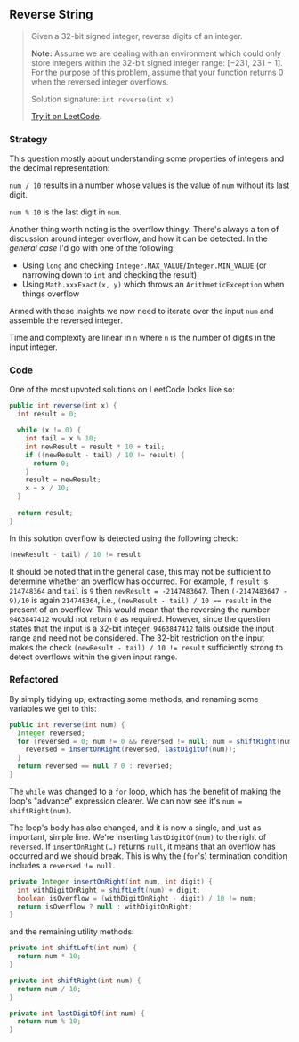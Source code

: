 ## Reverse String

> Given a 32-bit signed integer, reverse digits of an integer.
>
> **Note:**
> Assume we are dealing with an environment which could only store integers within the 32-bit signed integer range: [−231,  231 − 1]. For the purpose of this problem, assume that your function returns 0 when the reversed integer overflows.
>
> Solution signature: `int reverse(int x)`
>
> [Try it on LeetCode](https://leetcode.com/problems/reverse-string/).



### Strategy

This question mostly about understanding some properties of integers and the decimal representation:

`num / 10` results in a number whose values is the value of `num` without its last digit.

`num % 10` is the last digit in `num`.

Another thing worth noting is the overflow thingy. There's always a ton of discussion around integer overflow, and how it can be detected. In the *general case* I'd go with one of the following:

* Using `long` and checking `Integer.MAX_VALUE`/`Integer.MIN_VALUE` (or narrowing down to `int` and checking the result)
* Using `Math.xxxExact(x, y)` which throws an `ArithmeticException` when things overflow

Armed with these insights we now need to iterate over the input `num` and assemble the reversed integer.

Time and complexity are linear in `n` where `n` is the number of digits in the input integer.

### Code

One of the most upvoted solutions on LeetCode looks like so:

```java
public int reverse(int x) {
  int result = 0;

  while (x != 0) {
    int tail = x % 10;
    int newResult = result * 10 + tail;
    if ((newResult - tail) / 10 != result) { 
      return 0; 
    }
    result = newResult;
    x = x / 10;
  }
  
  return result;
}
```

In this solution overflow is detected using the following check:

```java
(newResult - tail) / 10 != result
```

It should be noted that in the general case, this may not be sufficient to determine whether an overflow has occurred. For example, if `result` is `214748364` and `tail` is `9` then `newResult = -2147483647`. Then,`(-2147483647 - 9)/10` is again `214748364`, i.e.,  `(newResult - tail) / 10 == result` in the present of an overflow. This would mean that the reversing the number `9463847412` would not return `0` as required. However, since the question states that the input is a 32-bit integer, `9463847412` falls outside the input range and need not be considered. The 32-bit restriction on the input makes the check `(newResult - tail) / 10 != result` sufficiently strong to detect overflows within the given input range.



### Refactored

By simply tidying up, extracting some methods, and renaming some variables we get to this:

```java
public int reverse(int num) {
  Integer reversed;
  for (reversed = 0; num != 0 && reversed != null; num = shiftRight(num)) {
    reversed = insertOnRight(reversed, lastDigitOf(num));
  }
  return reversed == null ? 0 : reversed;
}
```

The `while` was changed to a `for` loop, which has the benefit of making the loop's "advance" expression clearer. We can now see it's `num = shiftRight(num)`.

The loop's body has also changed, and it is now a single, and just as important, simple line. We're inserting `lastDigitOf(num)` to the right of `reversed`. If `insertOnRight(…)` returns `null`, it means that an overflow has occurred and we should break. This is why the (`for`'s) termination condition includes a `reversed != null`.

```java
private Integer insertOnRight(int num, int digit) {
  int withDigitOnRight = shiftLeft(num) + digit;
  boolean isOverflow = (withDigitOnRight - digit) / 10 != num;
  return isOverflow ? null : withDigitOnRight;
}
```

and the remaining utility methods:

```java
private int shiftLeft(int num) {
  return num * 10;
}

private int shiftRight(int num) {
  return num / 10;
}

private int lastDigitOf(int num) {
  return num % 10;
}
```

